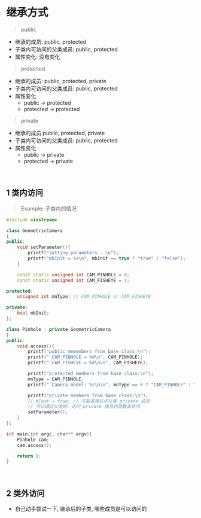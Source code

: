 
&emsp;
# 继承方式
>public
- 继承的成员: public, protected 
- 子类内可访问的父类成员: public, protected
- 属性变化: 没有变化

>protected
- 继承的成员: public, protected, private
- 子类内可访问的父类成员: public, protected
- 属性变化
    - public -> protected
    - protected -> protected

>private
- 继承的成员:public, protected, private
- 子类内可访问的父类成员: public, protected
- 属性变化
    - public -> private
    - protected -> private

&emsp;
## 1 类内访问

>Example: 子类内的情况
```c++
#include <iostream>

class GeometricCamera 
{
public:
    void setParameter(){
        printf("setting parameters...\n");
        printf("mbInit = %s\n", mbInit == true ? "true" : "false");
    }

    const static unsigned int CAM_PINHOLE = 0;
    const static unsigned int CAM_FISHEYE = 1;

protected:
    unsigned int mnType; // CAM_PINHOLE or CAM_FISHEYE

private:
    bool mbInit;
};

class Pinhole : private GeometricCamera
{
public:
    void access(){
        printf("public memembers from base class:\n");
        printf(" CAM_PINHOLE = %d\n", CAM_PINHOLE);
        printf(" CAM_FISHEYE = %d\n\n", CAM_FISHEYE);

        printf("protected members from base class:\n");
        mnType = CAM_PINHOLE;
        printf(" Camera model: %s\n\n", mnType == 0 ? "CAM_PINHOLE" : "CAM_FISHEYE");

        printf("private members from base class:\n");
        // mTest = true; // 不能直接访问父类 private 成员
        // 可以通过父类的、访问 private 成员的函数去访问
        setParameter();
    }
};

int main(int argc, char** argv){
    Pinhole cam;
    cam.access();

    return 0;
}
```

&emsp;
## 2 类外访问
- 自己动手尝试一下, 继承后的子类, 哪些成员是可以访问的
